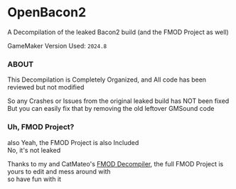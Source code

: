 # OpenBacon2
A Decompilation of the leaked Bacon2 build (and the FMOD Project as well)

GameMaker Version Used: ```2024.8```

### ABOUT
This Decompilation is Completely Organized, and All code has been reviewed but not modified

So any Crashes or Issues from the original leaked build has NOT been fixed
<br>
But you can easily fix that by removing the old leftover GMSound code

### Uh, FMOD Project?
also Yeah, the FMOD Project is also Included
<br>
No, it's not leaked

Thanks to my and CatMateo's [FMOD Decompiler](https://github.com/stuttermess/FMOD-Decompiler/), the full FMOD Project is yours to edit and mess around with
<br>
so have fun with it
